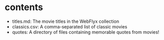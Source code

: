 # contents
- titles.md: The movie titles in the WebFlyx collection
- classics.csv: A comma-separated list of classic movies
- quotes: A directory of files containing memorable quotes from movies!
